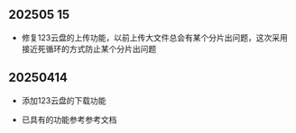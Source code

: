 ## 202505 15

- 修复123云盘的上传功能，以前上传大文件总会有某个分片出问题，这次采用接近死循环的方式防止某个分片出问题

## 20250414

- 添加123云盘的下载功能

- 已具有的功能参考参考文档